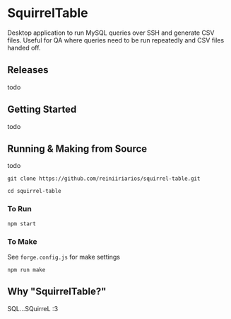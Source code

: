 # SquirrelTable

Desktop application to run MySQL queries over SSH and generate CSV files. Useful for QA where queries need to be run repeatedly and CSV files handed off.

## Releases

todo

## Getting Started

todo

## Running & Making from Source

todo

`git clone https://github.com/reiniiriarios/squirrel-table.git`

`cd squirrel-table`

### To Run

`npm start`

### To Make

See `forge.config.js` for make settings

`npm run make`

## Why "SquirrelTable?"
SQL...SQuirreL :3
